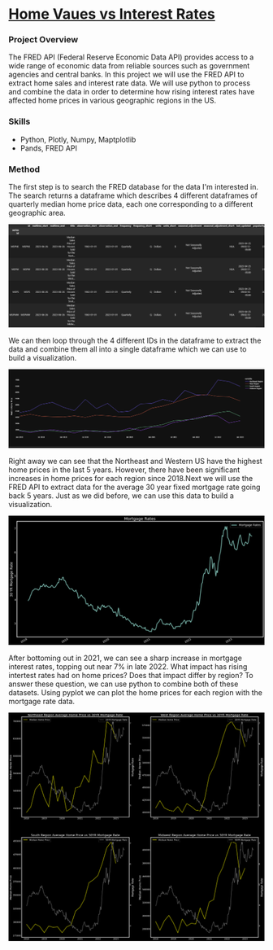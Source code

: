 # [Home Vaues vs Interest Rates](https://github.com/jonbig/Data_Science_Portfolio/blob/main/data_analysis_projects/voter_turnout_model/final_2019_denver_model.ipynb)

### **Project Overview**

The FRED API (Federal Reserve Economic Data API) provides access to a wide range of economic data from reliable sources such as government agencies and central banks. In this project we will use the FRED API to extract home sales and interest rate data. We will use python to process and combine the data in order to determine how rising interest rates have affected home prices in various geographic regions in the US. 

### Skills

- Python, Plotly, Numpy, Maptplotlib
- Pands, FRED API


### Method

The first step is to search the FRED database for the data I'm interested in. The search returns a dataframe which describes 4 different dataframes of quarterly median home price data, each one corresponding to a different geographic area. 

![dist_loc](https://github.com/jonbig/Data_Science_Portfolio/blob/main/data_analysis_projects/fred_project/fred1.PNG)

We can then loop through the 4 different IDs in the dataframe to extract the data and combine them all into a single dataframe which we can use to build a visualization.

![dist_loc](https://github.com/jonbig/Data_Science_Portfolio/blob/main/data_analysis_projects/fred_project/fred3.PNG)

Right away we can see that the Northeast and Western US have the highest home prices in the last 5 years. However, there have been significant increases in home prices for each region since 2018.Next we will use the FRED API to extract data for the average 30 year fixed mortgage rate going back 5 years. Just as we did before, we can use this data to build a visualization.

![dist_loc](https://github.com/jonbig/Data_Science_Portfolio/blob/main/data_analysis_projects/fred_project/fred4.png)

After bottoming out in 2021, we can see a sharp increase in mortgage interest rates, topping out near 7% in late 2022. What impact has rising intertest rates had on home prices? Does that impact differ by region? To answer these question, we can use python to combine both of these datasets. Using pyplot we can plot the home prices for each region with the mortgage rate data.

![dist_loc](https://github.com/jonbig/Data_Science_Portfolio/blob/main/data_analysis_projects/fred_project/fred5.png)


